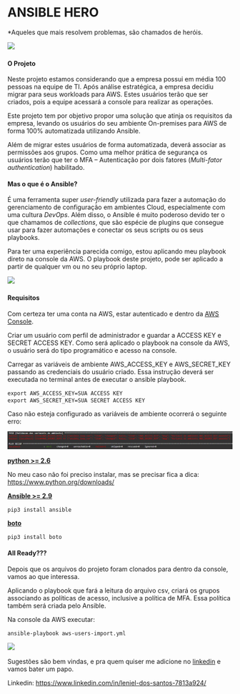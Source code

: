 # ANSIBLE HERO

*Aqueles que mais resolvem problemas, são chamados de heróis.



![](https://media.giphy.com/media/ZmEgiY05sAM1yGo4nc/giphy.gif)





#### O Projeto

Neste projeto estamos considerando que a empresa possui em média 100 pessoas na equipe de TI. Após análise estratégica, a empresa decidiu migrar para seus workloads para AWS. Estes usuários terão que ser criados, pois a equipe acessará a console para realizar as operações.

Este projeto tem por objetivo propor uma solução que atinja os requisitos da empresa, levando os usuários do seu ambiente On-premises para AWS de forma 100% automatizada utilizando Ansible.

Além de migrar estes usuários de forma automatizada, deverá associar as permissões aos grupos. Como uma melhor prática de segurança os usuários terão que ter o MFA – Autenticação por dois fatores (*Multi-fator authentication*) habilitado.

#### Mas o que é o Ansible?

É uma ferramenta super *user-friendly* utilizada para fazer a automação do gerenciamento de configuração em ambientes Cloud, especialmente com uma cultura *DevOps*. Além disso, o Ansible é muito poderoso devido ter o que chamamos de *collections*, que são espécie de plugins que consegue usar para fazer automações e conectar os seus scripts ou os seus playbooks.

Para ter uma experiência parecida comigo, estou aplicando meu playbook direto na console da AWS. O playbook deste projeto, pode ser aplicado a partir de qualquer vm ou no seu próprio laptop.

![](https://media.giphy.com/media/l3V0dy1zzyjbYTQQM/giphy.gif)

#### Requisitos

Com certeza ter uma conta na AWS, estar autenticado e dentro da [AWS Console](https://console.aws.amazon.com/). 

Criar um usuário com perfil de administrador e guardar a ACCESS KEY e SECRET ACCESS KEY. Como será aplicado o playbook na console da AWS, o usuário será do tipo  programático e acesso na console.

Carregar as variáveis de ambiente AWS_ACCESS_KEY e AWS_SECRET_KEY passando as credenciais do usuário criado. Essa instrução deverá ser executada no terminal antes de executar o ansible playbook.

```
export AWS_ACCESS_KEY=SUA ACCESS KEY
export AWS_SECRET_KEY=SUA SECRET ACCESS KEY
```

Caso não esteja configurado as variáveis de ambiente ocorrerá o seguinte erro: 

![image-20211122213334161](image-20211122213334161.PNG)



<u>**python >= 2.6**</u>

No meu caso não foi preciso instalar, mas se precisar fica a dica: https://www.python.org/downloads/

<u>**[Ansible >= 2.9](https://docs.ansible.com/ansible/latest/installation_guide/index.html)**</u> 

```
pip3 install ansible
```

<u>**boto**</u>

```
pip3 install boto
```



#### All Ready???

Depois que os arquivos do projeto foram clonados para dentro da console, vamos ao que interessa.

Aplicando o playbook que fará a leitura do arquivo csv, criará os grupos associando as políticas de acesso, inclusive a política de MFA. Essa política também será criada pelo Ansible.

Na console da AWS executar:

```
ansible-playbook aws-users-import.yml
```



![](https://media.giphy.com/media/frBbpfHZREUfvRmPQE/giphy.gif)







Sugestões são bem vindas, e pra quem quiser me adicione no [linkedin](https://www.linkedin.com/in/leniel-dos-santos-7813a924/) e vamos bater um papo. 



Linkedin: https://www.linkedin.com/in/leniel-dos-santos-7813a924/

